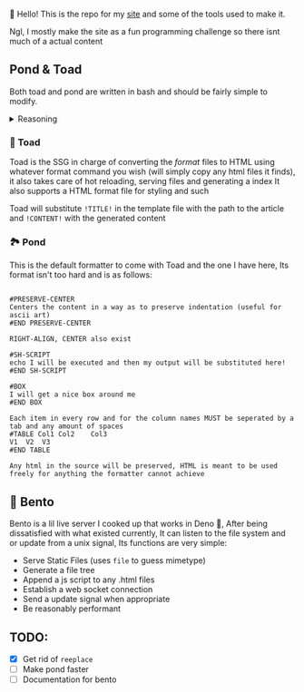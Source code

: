 👋 Hello! This is the repo for my [site](https://undefineddarkness.github.io/) and
some of the tools used to make it.

Ngl, I mostly make the site as a fun programming challenge so there isnt much of a actual content

## Pond & Toad
Both toad and pond are written in bash and should be fairly simple to modify.

<details>
<summary>Reasoning</summary>

Because I like it this way, and I learnt something making them (mostly how to make bad regex but minor details >:) )
Most SSG's I have tried (tho I havent tried many) - make me feel limited and I cant figure out a way to do it withuot breaking the 
SSG's structure - they also have a super complicated themeing setup and generally force you to do things *their* way.
I like to think toad doesnt do this since it is just one plaintext file and everything can be modified to fit your needs perfectly

Pond I made because I was unhappy with how markdown handles newlines and wanted some more customization over how my format generated html.
Its really simple to extend and its entire syntax can be changed by modifying 2 files: `pond.sh` & `backend-web.sh`
I plan to allow pond to generate Manpages at some point but that is in the far future.

</details>

### 🐸 Toad
Toad is the SSG in charge of converting the *format* files to HTML using whatever format
command you wish (will simply copy any html files it finds), it also takes care of hot reloading, serving files and generating a index
It also supports a HTML format file for styling and such

Toad will substitute `!TITLE!` in the template file with the path to the article
and `!CONTENT!` with the generated content

### 🏞️ Pond
This is the default formatter to come with Toad and the one I have here, Its format isn't too hard and is as follows:
```

#PRESERVE-CENTER
Centers the content in a way as to preserve indentation (useful for ascii art)
#END PRESERVE-CENTER

RIGHT-ALIGN, CENTER also exist

#SH-SCRIPT
echo I will be executed and then my output will be substituted here!
#END SH-SCRIPT

#BOX
I will get a nice box around me
#END BOX

Each item in every row and for the column names MUST be seperated by a tab and any amount of spaces
#TABLE Col1	Col2	Col3
V1	V2	V3
#END TABLE

Any html in the source will be preserved, HTML is meant to be used freely for anything the formatter cannot achieve
```

## 🍱 Bento
Bento is a lil live server I cooked up that works in Deno 🦕,
After being dissatisfied with what existed currently,
It can listen to the file system and or update from a unix signal,
Its functions are very simple:
- Serve Static Files (uses `file` to guess mimetype)
- Generate a file tree
- Append a js script to any .html files 
- Establish a web socket connection
- Send a update signal when appropriate
- Be reasonably performant

## TODO:
- [x] Get rid of `reeplace`
- [ ] Make pond faster
- [ ] Documentation for bento
